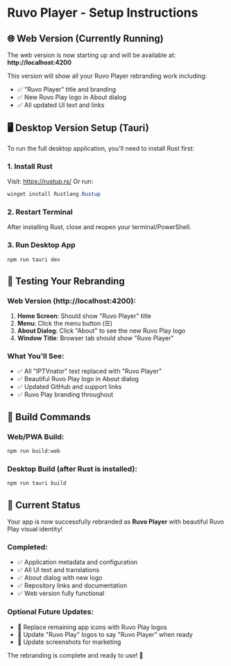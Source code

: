 # Ruvo Player - Setup Instructions

## 🌐 Web Version (Currently Running)

The web version is now starting up and will be available at:
**http://localhost:4200**

This version will show all your Ruvo Player rebranding work including:

-   ✅ "Ruvo Player" title and branding
-   ✅ New Ruvo Play logo in About dialog
-   ✅ All updated UI text and links

## 🖥️ Desktop Version Setup (Tauri)

To run the full desktop application, you'll need to install Rust first:

### **1. Install Rust**

Visit: https://rustup.rs/
Or run:

```powershell
winget install Rustlang.Rustup
```

### **2. Restart Terminal**

After installing Rust, close and reopen your terminal/PowerShell.

### **3. Run Desktop App**

```bash
npm run tauri dev
```

## 🎯 Testing Your Rebranding

### **Web Version (http://localhost:4200):**

1. **Home Screen**: Should show "Ruvo Player" title
2. **Menu**: Click the menu button (☰)
3. **About Dialog**: Click "About" to see the new Ruvo Play logo
4. **Window Title**: Browser tab should show "Ruvo Player"

### **What You'll See:**

-   ✅ All "IPTVnator" text replaced with "Ruvo Player"
-   ✅ Beautiful Ruvo Play logo in About dialog
-   ✅ Updated GitHub and support links
-   ✅ Ruvo Play branding throughout

## 🚀 Build Commands

### **Web/PWA Build:**

```bash
npm run build:web
```

### **Desktop Build (after Rust is installed):**

```bash
npm run tauri build
```

## 📱 Current Status

Your app is now successfully rebranded as **Ruvo Player** with beautiful Ruvo Play visual identity!

### **Completed:**

-   ✅ Application metadata and configuration
-   ✅ All UI text and translations
-   ✅ About dialog with new logo
-   ✅ Repository links and documentation
-   ✅ Web version fully functional

### **Optional Future Updates:**

-   🔄 Replace remaining app icons with Ruvo Play logos
-   🔄 Update "Ruvo Play" logos to say "Ruvo Player" when ready
-   🔄 Update screenshots for marketing

The rebranding is complete and ready to use! 🎉
